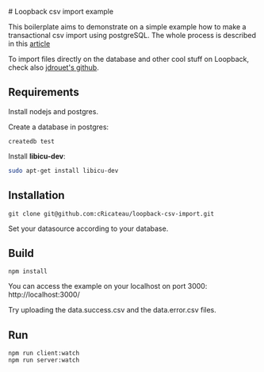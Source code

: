 # Loopback csv import example

This boilerplate aims to demonstrate on a simple example how to make a transactional csv import using postgreSQL.
The whole process is described in this [article](http://www.theodo.fr/blog/2016/01/how-to-make-a-user-friendly-and-transactional-csv-import-in-loopback/)


To import files directly on the database and other cool stuff on Loopback, check also [jdrouet's github](https://github.com/jdrouet).

## Requirements

Install nodejs and postgres.

Create a database in postgres:

    createdb test


Install **libicu-dev**:

```sh
sudo apt-get install libicu-dev
```

## Installation

    git clone git@github.com:cRicateau/loopback-csv-import.git

Set your datasource according to your database.

## Build

    npm install

You can access the example on your localhost on port 3000:  http://localhost:3000/

Try uploading the data.success.csv and the data.error.csv files.

## Run

    npm run client:watch
    npm run server:watch

